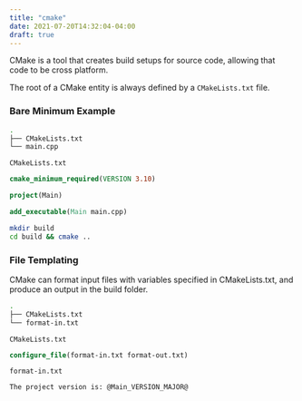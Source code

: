 ```yaml
---
title: "cmake"
date: 2021-07-20T14:32:04-04:00
draft: true
---
```


CMake is a tool that creates build setups for source code, allowing that code to
be cross platform.

The root of a CMake entity is always defined by a `CMakeLists.txt` file.

### Bare Minimum Example

```sh
.
├── CMakeLists.txt
└── main.cpp
```

`CMakeLists.txt`

```cmake
cmake_minimum_required(VERSION 3.10)

project(Main)

add_executable(Main main.cpp)
```

```sh
mkdir build
cd build && cmake ..
```

### File Templating

CMake can format input files with variables specified in CMakeLists.txt, and
produce an output in the build folder.

```sh
.
├── CMakeLists.txt
└── format-in.txt
```

`CMakeLists.txt`

```cmake
configure_file(format-in.txt format-out.txt)
```

`format-in.txt`

```txt
The project version is: @Main_VERSION_MAJOR@
```
